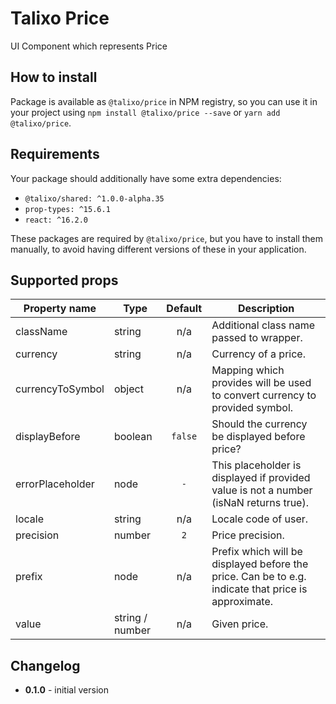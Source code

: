# Talixo Price

UI Component which represents Price

## How to install

Package is available as `@talixo/price` in NPM registry, so you can use it in your project
using `npm install @talixo/price --save` or `yarn add @talixo/price`.

## Requirements

Your package should additionally have some extra dependencies:

- `@talixo/shared: ^1.0.0-alpha.35`
- `prop-types: ^15.6.1`
- `react: ^16.2.0`

These packages are required by `@talixo/price`, but you have to install them manually,
to avoid having different versions of these in your application.

## Supported props

Property name     | Type            | Default | Description                    
------------------|-----------------|:-------:|--------------------------------------------------------------
className         | string          | n/a     | Additional class name passed to wrapper.
currency          | string          | n/a     | Currency of a price.
currencyToSymbol  | object          | n/a     | Mapping which provides will be used to convert currency to provided symbol.
displayBefore     | boolean         | `false` | Should the currency be displayed before price?
errorPlaceholder  | node            | `-`     | This placeholder is displayed if provided value is not a number (isNaN returns true).
locale            | string          | n/a     | Locale code of user.
precision         | number          | `2`     | Price precision.
prefix            | node            | n/a     | Prefix which will be displayed before the price. Can be to e.g. indicate that price is approximate.
value             | string / number | n/a     | Given price.

## Changelog

- **0.1.0** - initial version
